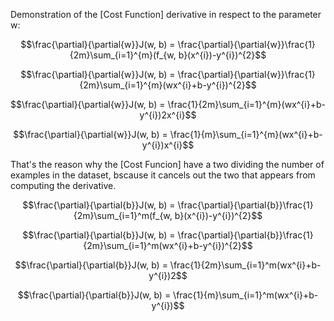 
Demonstration of the [Cost Function] derivative in respect to the parameter w:

$$\frac{\partial}{\partial{w}}J(w, b) = \frac{\partial}{\partial{w}}\frac{1}{2m}\sum_{i=1}^{m}(f_{w, b}(x^{i})-y^{i})^{2}$$

$$\frac{\partial}{\partial{w}}J(w, b) = \frac{\partial}{\partial{w}}\frac{1}{2m}\sum_{i=1}^{m}(wx^{i}+b-y^{i})^{2}$$

$$\frac{\partial}{\partial{w}}J(w, b) = \frac{1}{2m}\sum_{i=1}^{m}(wx^{i}+b-y^{i})2x^{i}$$

$$\frac{\partial}{\partial{w}}J(w, b) = \frac{1}{m}\sum_{i=1}^{m}(wx^{i}+b-y^{i})x^{i}$$


That's the reason why the [Cost Funcion] have a two dividing the number of examples in the dataset, bscause it cancels out the two that appears from computing the derivative.

$$\frac{\partial}{\partial{b}}J(w, b) = \frac{\partial}{\partial{b}}\frac{1}{2m}\sum_{i=1}^m(f_{w, b}(x^{i})-y^{i})^{2}$$

$$\frac{\partial}{\partial{b}}J(w, b) = \frac{\partial}{\partial{b}}\frac{1}{2m}\sum_{i=1}^m(wx^{i}+b-y^{i})^{2}$$

$$\frac{\partial}{\partial{b}}J(w, b) = \frac{1}{2m}\sum_{i=1}^m(wx^{i}+b-y^{i})2$$

$$\frac{\partial}{\partial{b}}J(w, b) = \frac{1}{m}\sum_{i=1}^m(wx^{i}+b-y^{i})$$





